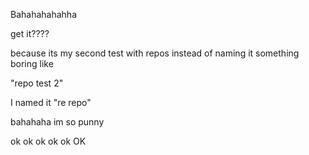 Bahahahahahha

get it????

because its my second test with repos instead of naming it something boring like 

"repo test 2" 

I named it "re repo" 

bahahaha im so punny 


ok ok ok ok ok OK